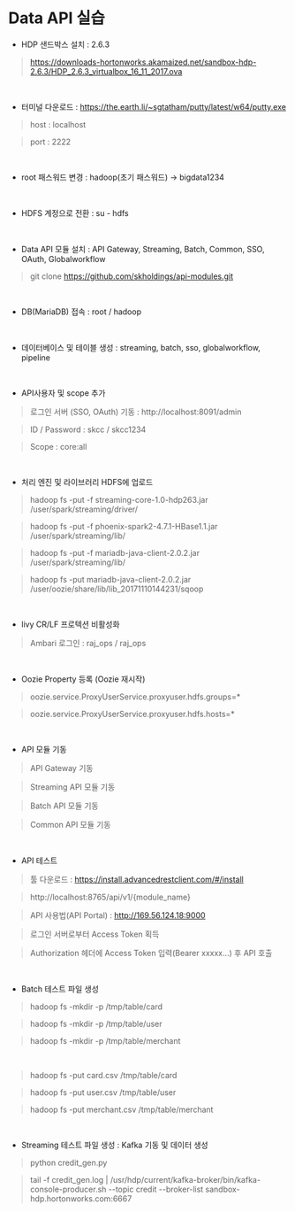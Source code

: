 # Data API 실습

- HDP 샌드박스 설치 : 2.6.3

> https://downloads-hortonworks.akamaized.net/sandbox-hdp-2.6.3/HDP_2.6.3_virtualbox_16_11_2017.ova

<br>

- 터미널 다운로드 : https://the.earth.li/~sgtatham/putty/latest/w64/putty.exe

> host : localhost

> port : 2222

<br>

- root 패스워드 변경 : hadoop(초기 패스워드) -> bigdata1234

<br>

- HDFS 계정으로 전환 : su - hdfs

<br>

- Data API 모듈 설치 : API Gateway, Streaming, Batch, Common, SSO, OAuth, Globalworkflow

> git clone https://github.com/skholdings/api-modules.git

<br>

- DB(MariaDB) 접속 : root / hadoop

<br>

- 데이터베이스 및 테이블 생성 : streaming, batch, sso, globalworkflow, pipeline

<br>

- API사용자 및 scope 추가

> 로그인 서버 (SSO, OAuth) 기동 : http://localhost:8091/admin

> ID / Password : skcc / skcc1234

> Scope : core:all

<br>

- 처리 엔진 및 라이브러리 HDFS에 업로드

> hadoop fs -put -f streaming-core-1.0-hdp263.jar /user/spark/streaming/driver/

> hadoop fs -put -f phoenix-spark2-4.7.1-HBase1.1.jar /user/spark/streaming/lib/

> hadoop fs -put -f mariadb-java-client-2.0.2.jar /user/spark/streaming/lib/

> hadoop fs -put mariadb-java-client-2.0.2.jar /user/oozie/share/lib/lib_20171110144231/sqoop

<br>

- livy CR/LF 프로텍션 비활성화

> Ambari 로그인 : raj_ops / raj_ops

<br>

- Oozie Property 등록 (Oozie 재시작)

> oozie.service.ProxyUserService.proxyuser.hdfs.groups=*

> oozie.service.ProxyUserService.proxyuser.hdfs.hosts=*

<br>

- API 모듈 기동

> API Gateway 기동

> Streaming API 모듈 기동

> Batch API 모듈 기동

> Common API 모듈 기동

<br>

- API 테스트

> 툴 다운로드 : https://install.advancedrestclient.com/#/install

> http://localhost:8765/api/v1/{module_name}

> API 사용법(API Portal) : http://169.56.124.18:9000

> 로그인 서버로부터 Access Token 획득

> Authorization 헤더에 Access Token 입력(Bearer xxxxx...) 후 API 호출

<br>

- Batch 테스트 파일 생성

> hadoop fs -mkdir -p /tmp/table/card

> hadoop fs -mkdir -p /tmp/table/user

> hadoop fs -mkdir -p /tmp/table/merchant

<br>

> hadoop fs -put card.csv /tmp/table/card

> hadoop fs -put user.csv /tmp/table/user

> hadoop fs -put merchant.csv /tmp/table/merchant

<br>

- Streaming 테스트 파일 생성 : Kafka 기동 및 데이터 생성

> python credit_gen.py

> tail -f credit_gen.log | /usr/hdp/current/kafka-broker/bin/kafka-console-producer.sh --topic credit --broker-list sandbox-hdp.hortonworks.com:6667
